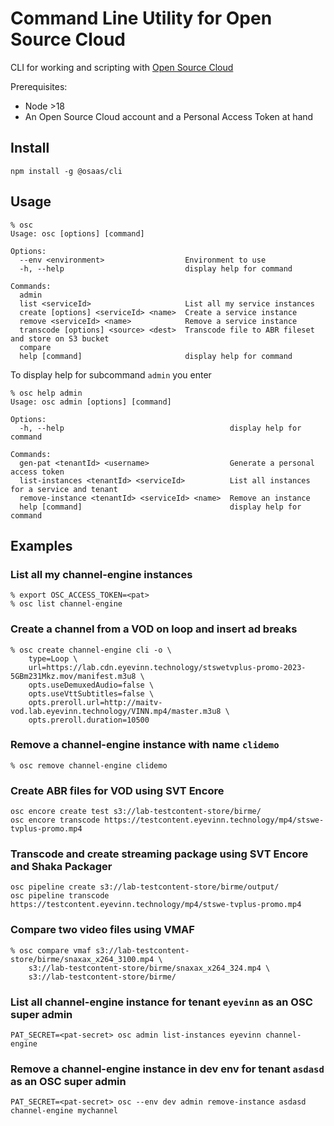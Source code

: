# Command Line Utility for Open Source Cloud

CLI for working and scripting with [Open Source Cloud](www.osaas.io)

Prerequisites:

- Node >18
- An Open Source Cloud account and a Personal Access Token at hand

## Install

```
npm install -g @osaas/cli
```

## Usage

```
% osc
Usage: osc [options] [command]

Options:
  --env <environment>                  Environment to use
  -h, --help                           display help for command

Commands:
  admin
  list <serviceId>                     List all my service instances
  create [options] <serviceId> <name>  Create a service instance
  remove <serviceId> <name>            Remove a service instance
  transcode [options] <source> <dest>  Transcode file to ABR fileset and store on S3 bucket
  compare
  help [command]                       display help for command

```

To display help for subcommand `admin` you enter

```
% osc help admin
Usage: osc admin [options] [command]

Options:
  -h, --help                                     display help for command

Commands:
  gen-pat <tenantId> <username>                  Generate a personal access token
  list-instances <tenantId> <serviceId>          List all instances for a service and tenant
  remove-instance <tenantId> <serviceId> <name>  Remove an instance
  help [command]                                 display help for command
```

## Examples

### List all my channel-engine instances

```
% export OSC_ACCESS_TOKEN=<pat>
% osc list channel-engine
```

### Create a channel from a VOD on loop and insert ad breaks

```
% osc create channel-engine cli -o \
    type=Loop \
    url=https://lab.cdn.eyevinn.technology/stswetvplus-promo-2023-5GBm231Mkz.mov/manifest.m3u8 \
    opts.useDemuxedAudio=false \
    opts.useVttSubtitles=false \
    opts.preroll.url=http://maitv-vod.lab.eyevinn.technology/VINN.mp4/master.m3u8 \
    opts.preroll.duration=10500
```

### Remove a channel-engine instance with name `clidemo`

```
% osc remove channel-engine clidemo
```

### Create ABR files for VOD using SVT Encore

```
osc encore create test s3://lab-testcontent-store/birme/
osc encore transcode https://testcontent.eyevinn.technology/mp4/stswe-tvplus-promo.mp4
```

### Transcode and create streaming package using SVT Encore and Shaka Packager

```
osc pipeline create s3://lab-testcontent-store/birme/output/
osc pipeline transcode https://testcontent.eyevinn.technology/mp4/stswe-tvplus-promo.mp4
```

### Compare two video files using VMAF

```
% osc compare vmaf s3://lab-testcontent-store/birme/snaxax_x264_3100.mp4 \
    s3://lab-testcontent-store/birme/snaxax_x264_324.mp4 \
    s3://lab-testcontent-store/birme/
```

### List all channel-engine instance for tenant `eyevinn` as an OSC super admin

```
PAT_SECRET=<pat-secret> osc admin list-instances eyevinn channel-engine
```

### Remove a channel-engine instance in dev env for tenant `asdasd` as an OSC super admin

```
PAT_SECRET=<pat-secret> osc --env dev admin remove-instance asdasd channel-engine mychannel
```
